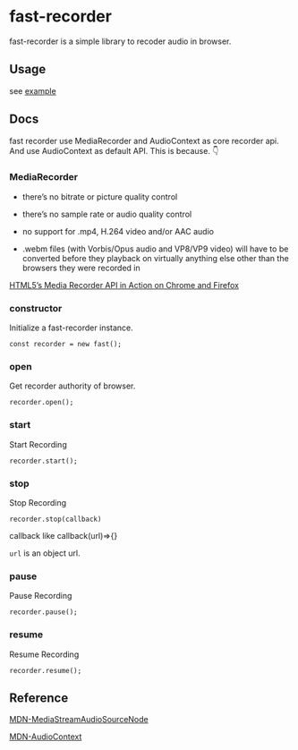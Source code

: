 # fast-recorder

fast-recorder is a simple library to recoder audio in browser.

## Usage

see [example](./example)

## Docs

fast recorder use MediaRecorder and AudioContext as core recorder api. And use AudioContext as default API. This is because. :point_down:

### MediaRecorder

- there’s no bitrate or picture quality control

- there’s no sample rate or audio quality control

- no support for .mp4, H.264 video and/or AAC audio

- .webm files (with Vorbis/Opus audio and VP8/VP9 video) will have to be converted before they playback on virtually anything else other than the browsers they were recorded in

[HTML5’s Media Recorder API in Action on Chrome and Firefox](https://blog.addpipe.com/mediarecorder-api/)

### constructor

Initialize a fast-recorder instance.

```
const recorder = new fast();
```

### open

Get recorder authority of browser.

```
recorder.open();
```

### start

Start Recording

```
recorder.start();
```

### stop

Stop Recording

```
recorder.stop(callback)
```

callback like callback(url)=>{}

`url` is an object url.

### pause

Pause Recording

```
recorder.pause();
```

### resume

Resume Recording

```
recorder.resume();
```

## Reference

[MDN-MediaStreamAudioSourceNode](https://developer.mozilla.org/en-US/docs/Web/API/MediaStreamAudioSourceNode)

[MDN-AudioContext](https://developer.mozilla.org/en-US/docs/Web/API/AudioContext)
